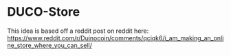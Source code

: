 # DUCO-Store
This idea is based off a reddit post on reddit here: https://www.reddit.com/r/Duinocoin/comments/qciqk6/i_am_making_an_online_store_where_you_can_sell/
